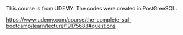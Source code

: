 This course is from UDEMY. The codes were created in PostGreeSQL.

https://www.udemy.com/course/the-complete-sql-bootcamp/learn/lecture/19175688#questions
